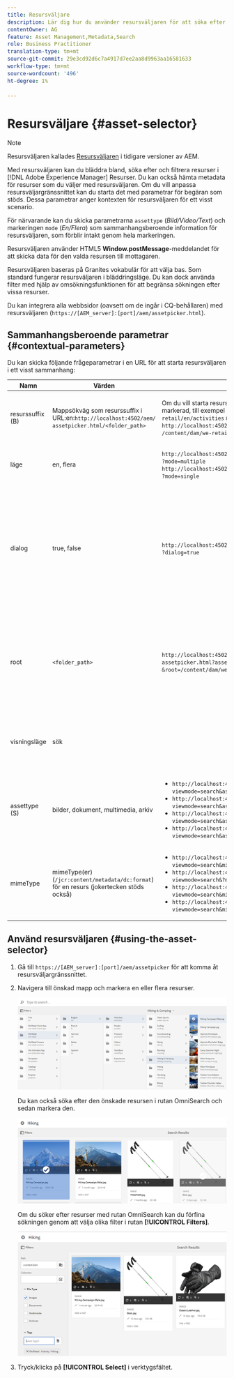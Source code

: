 ```yaml
---
title: Resursväljare
description: Lär dig hur du använder resursväljaren för att söka efter, filtrera, bläddra bland och hämta metadata för resurser i Adobe Experience Manager (AEM) Resurser. Lär dig även hur du anpassar gränssnittet för resursväljaren.
contentOwner: AG
feature: Asset Management,Metadata,Search
role: Business Practitioner
translation-type: tm+mt
source-git-commit: 29e3cd92d6c7a4917d7ee2aa8d9963aa16581633
workflow-type: tm+mt
source-wordcount: '496'
ht-degree: 1%

---
```



# Resursväljare {#asset-selector}

>[!NOTE]
>
>Resursväljaren kallades [Resursväljaren](https://helpx.adobe.com/experience-manager/6-2/assets/using/asset-picker.html) i tidigare versioner av AEM.

Med resursväljaren kan du bläddra bland, söka efter och filtrera resurser i [!DNL Adobe Experience Manager] Resurser. Du kan också hämta metadata för resurser som du väljer med resursväljaren. Om du vill anpassa resursväljargränssnittet kan du starta det med parametrar för begäran som stöds. Dessa parametrar anger kontexten för resursväljaren för ett visst scenario.

För närvarande kan du skicka parametrarna `assettype` (*Bild/Video/Text*) och markeringen `mode` (*En/Flera*) som sammanhangsberoende information för resursväljaren, som förblir intakt genom hela markeringen.

Resursväljaren använder HTML5 **Window.postMessage**-meddelandet för att skicka data för den valda resursen till mottagaren.

Resursväljaren baseras på Granites vokabulär för att välja bas. Som standard fungerar resursväljaren i bläddringsläge. Du kan dock använda filter med hjälp av omsökningsfunktionen för att begränsa sökningen efter vissa resurser.

Du kan integrera alla webbsidor (oavsett om de ingår i CQ-behållaren) med resursväljaren (`https://[AEM_server]:[port]/aem/assetpicker.html`).

## Sammanhangsberoende parametrar {#contextual-parameters}

Du kan skicka följande frågeparametrar i en URL för att starta resursväljaren i ett visst sammanhang:

| Namn | Värden | Exempel | Syfte |
|---|---|---|---|
| resurssuffix (B) | Mappsökväg som resurssuffix i URL:en:`http://localhost:4502/aem/`<br>`assetpicker.html/<folder_path>` | Om du vill starta resursväljaren med en viss mapp markerad, till exempel med mappen `/content/dam/we-retail/en/activities` markerad, ska URL:en ha formatet: `http://localhost:4502/aem/assetpicker.html`<br>`/content/dam/we-retail/en/activities?assettype=images` | Om du vill att en viss mapp ska väljas när resursväljaren startas, skickar du den som ett resurssuffix. |
| läge | en, flera | `http://localhost:4502/aem/assetpicker.html`<br>`?mode=multiple` <br> `http://localhost:4502/aem/assetpicker.html`<br>`?mode=single` | I flera lägen kan du markera flera resurser samtidigt med resursväljaren. |
| dialog | true, false | `http://localhost:4502/aem/assetpicker.html`<br>`?dialog=true` | Använd de här parametrarna för att öppna resursväljaren som Granite-dialogrutan. Det här alternativet kan bara användas när du startar resursväljaren via fältet Bevilja sökväg och konfigurerar den som URL för pickerSrc. |
| root | `<folder_path>` | `http://localhost:4502/aem/`<br>`assetpicker.html?assettype=images`<br>`&root=/content/dam/we-retail/en/activities` | Använd det här alternativet om du vill ange rotmappen för resursväljaren. I det här fallet kan du bara välja underordnade resurser (direkt/indirekt) under rotmappen. |
| visningsläge | sök |  | Om du vill starta resursväljaren i sökningsläge med parametrarna för resurstyp och mimeType. |
| assettype (S) | bilder, dokument, multimedia, arkiv | <ul><li>`http://localhost:4502/aem/assetpicker.html?viewmode=search&assettype=images`</li> <li>`http://localhost:4502/aem/assetpicker.html?viewmode=search&assettype=documents`</li> <li>`http://localhost:4502/aem/assetpicker.html?viewmode=search&assettype=multimedia`</li> <li>`http://localhost:4502/aem/assetpicker.html?viewmode=search&assettype=archives`</li> | Använd det här alternativet om du vill filtrera resurstyper baserat på det skickade värdet. |
| mimeType | mimeType(er) (`/jcr:content/metadata/dc:format`) för en resurs (jokertecken stöds också) | <ul><li>`http://localhost:4502/aem/assetpicker.html?viewmode=search&mimetype=image/png`</li>  <li>`http://localhost:4502/aem/assetpicker.html?viewmode=search&?mimetype=*png`</li>  <li>`http://localhost:4502/aem/assetpicker.html?viewmode=search&mimetype=*presentation`</li>  <li>`http://localhost:4502/aem/assetpicker?viewmode=search&mimetype=*presentation&mimetype=*png`</li></ul> | Använd det för att filtrera resurser baserat på MIME-typ(er) |

## Använd resursväljaren {#using-the-asset-selector}

1. Gå till `https://[AEM_server]:[port]/aem/assetpicker` för att komma åt resursväljargränssnittet.
1. Navigera till önskad mapp och markera en eller flera resurser.

   ![chlimage_1-441](assets/chlimage_1-441.png)

   Du kan också söka efter den önskade resursen i rutan OmniSearch och sedan markera den.

   ![chlimage_1-442](assets/chlimage_1-442.png)

   Om du söker efter resurser med rutan OmniSearch kan du förfina sökningen genom att välja olika filter i rutan **[!UICONTROL Filters]**.

   ![chlimage_1-443](assets/chlimage_1-443.png)

1. Tryck/klicka på **[!UICONTROL Select]** i verktygsfältet.

